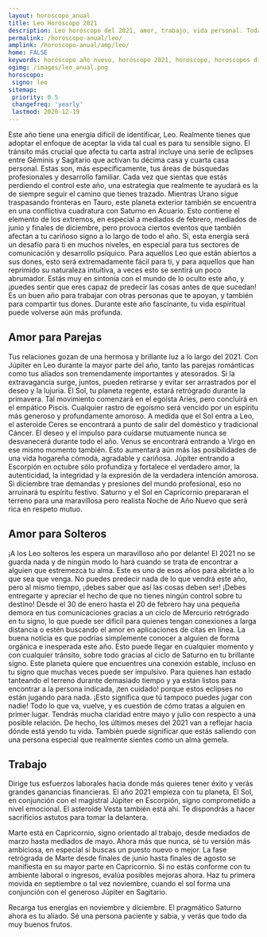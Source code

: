 ```yaml
---
layout: horoscopo_anual
title: Leo Horóscopo 2021 
description: Leo horóscopo del 2021, amor, trabajo, vida personal. Todas las predicciones para Leo 2021 gratis. Disfruta este año nuevo.
permalink: /horoscopo-anual/leo/
amplink: /horoscopo-anual/amp/leo/
home: FALSE
keywords: horóscopo año nuevo, horóscopo 2021, horóscopo, horoscopos diarios gratis del dia de hoy, horóscopo diario gratis,horóscopo ano nuevo 2021, horóscopo esperanza gracia, horoscopo Leo 2021, horoscop, horóscopos gratis, horoscopo Leo, horoscopo Leo 2021 gratis, Tarot, Astrologia, Zodíaco, Leo, horoscopo gratis,tarot en femenino,videncia gratuita,horoscopos gratuitos,horóscopos, astrologia,videncia gratis
ogimg: /images/leo_anual.png
horoscopo:
 signo: leo
sitemap:
 priority: 0.5
 changefreq: 'yearly'
 lastmod: 2020-12-19
---
```





Este año tiene una energía difícil de identificar, Leo. Realmente tienes que adoptar el enfoque de aceptar la vida tal cual es para tu sensible signo.
El tránsito más crucial que afecta tu carta astral incluye una serie de eclipses entre Géminis y Sagitario que activan tu décima casa y cuarta casa personal. Estas son, más específicamente, tus áreas de búsquedas profesionales y desarrollo familiar. Cada vez que sientas que estás perdiendo el control este año, una estrategia que realmente te ayudará es la de siempre seguir el camino que tienes trazado.
Mientras Urano sigue traspasando fronteras en Tauro, este planeta exterior también se encuentra en una conflictiva cuadratura con Saturno en Acuario. Esto contiene el elemento de los extremos, en especial a mediados de febrero, mediados de junio y finales de diciembre, pero provoca ciertos eventos que también afectan a tu cariñoso signo a lo largo de todo el año.
Sí, esta energía será un desafío para ti en muchos niveles, en especial para tus sectores de comunicación y desarrollo psíquico. Para aquellos Leo que están abiertos a sus dones, esto será extremadamente fácil para ti, y para aquellos que han reprimido su naturaleza intuitiva, a veces esto se sentirá un poco abrumador.
Estás muy en sintonía con el mundo de lo oculto este año, y ¡puedes sentir que eres capaz de predecir las cosas antes de que sucedan! Es un buen año para trabajar con otras personas que te apoyan, y también para compartir tus dones. Durante este año fascinante, tu vida espiritual puede volverse aún más profunda. 

## Amor para Parejas

Tus relaciones gozan de una hermosa y brillante luz a lo largo del 2021. Con Júpiter en Leo durante la mayor parte del año, tanto las parejas románticas como tus aliados son tremendamente importantes y atesorados. Si la extravagancia surge, juntos, pueden retirarse y evitar ser arrastrados por el deseo y la lujuria.
El Sol, tu planeta regente, estará retrógrado durante la primavera. Tal movimiento comenzará en el egoísta Aries, pero concluirá en el empático Piscis. Cualquier rastro de egoísmo será vencido por un espíritu más generoso y profundamente amoroso.
A medida que el Sol entra a Leo, el asteroide Ceres se encontrará a punto de salir del doméstico y tradicional Cáncer. El deseo y el impulso para cuidarse mutuamente nunca se desvanecerá durante todo el año.
Venus se encontrará entrando a Virgo en ese mismo momento también. Esto aumentará aún más las posibilidades de una vida hogareña cómoda, agradable y cariñosa.
Júpiter entrando a Escorpión en octubre sólo profundiza y fortalece el verdadero amor, la autenticidad, la integridad y la expresión de la verdadera intención amorosa.
Si diciembre trae demandas y presiones del mundo profesional, eso no arruinará tu espíritu festivo. Saturno y el Sol en Capricornio prepararan el terreno para una maravillosa pero realista Noche de Año Nuevo que será rica en respeto mutuo.

## Amor para Solteros

¡A los Leo solteros les espera un maravilloso año por delante! El 2021 no se guarda nada y de ningún modo lo hará cuando se trata de encontrar a alguien que estremezca tu alma. Este es uno de esos años para abrirte a lo que sea que venga. No puedes predecir nada de lo que vendrá este año, pero al mismo tiempo, ¡debes saber que así las cosas deben ser!
¡Debes entregarte y apreciar el hecho de que no tienes ningún control sobre tu destino! Desde el 30 de enero hasta el 20 de febrero hay una pequeña demora en tus comunicaciones gracias a un ciclo de Mercurio retrógrado en tu signo, lo que puede ser difícil para quienes tengan conexiones a larga distancia o estén buscando el amor en aplicaciones de citas en línea.
La buena noticia es que podrías simplemente conocer a alguien de forma orgánica e inesperada este año. Esto puede llegar en cualquier momento y con cualquier tránsito, sobre todo gracias al ciclo de Saturno en tu brillante signo. Este planeta quiere que encuentres una conexión estable, incluso en tu signo que muchas veces puede ser impulsivo.
Para quienes han estado tanteando el terreno durante demasiado tiempo y ya están listos para encontrar a la persona indicada, ¡ten cuidado! porque estos eclipses no están jugando para nada. ¡Esto significa que tú tampoco puedes jugar con nadie! Todo lo que va, vuelve, y es cuestión de cómo tratas a alguien en primer lugar.
Tendrás mucha claridad entre mayo y julio con respecto a una posible relación. De hecho, los últimos meses del 2021 van a reflejar hacia dónde está yendo tu vida. También puede significar que estás saliendo con una persona especial que realmente sientes como un alma gemela.

## Trabajo

Dirige tus esfuerzos laborales hacia donde más quieres tener éxito y verás grandes ganancias financieras. El año 2021 empieza con tu planeta, El Sol, en conjunción con el magistral Júpiter en Escorpión, signo comprometido a nivel emocional. El asteroide Vesta también está ahí. Te dispondrás a hacer sacrificios astutos para tomar la delantera.


Marte está en Capricornio, signo orientado al trabajo, desde mediados de marzo hasta mediados de mayo. Ahora más que nunca, sé tu versión más ambiciosa, en especial si buscas un puesto nuevo o mejor. La fase retrógrada de Marte desde finales de junio hasta finales de agosto se manifiesta en su mayor parte en Capricornio. Si no estás conforme con tu ambiente laboral o ingresos, evalúa posibles mejoras ahora. Haz tu primera movida en septiembre o tal vez noviembre, cuando el sol forma una conjunción con el generoso Júpiter en Sagitario.


Recarga tus energías en noviembre y diciembre. El pragmático Saturno ahora es tu aliado. Sé una persona paciente y sabia, y verás que todo da muy buenos frutos.